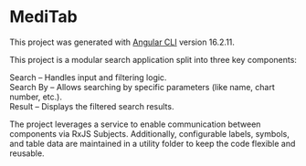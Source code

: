 # MediTab

This project was generated with [Angular CLI](https://github.com/angular/angular-cli) version 16.2.11.

This project is a modular search application split into three key components:

Search – Handles input and filtering logic.  
Search By – Allows searching by specific parameters (like name, chart number, etc.).  
Result – Displays the filtered search results.  

The project leverages a service to enable communication between components via RxJS Subjects. Additionally, configurable labels, symbols, and table data are maintained in a utility folder to keep the code flexible and reusable.